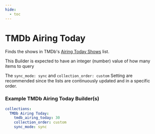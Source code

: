 ```yaml
---
hide:
  - toc
---
```

# TMDb Airing Today

Finds the shows in TMDb's [Airing Today Shows](https://www.themoviedb.org/tv/airing-today) list.

This Builder is expected to have an integer (number) value of how many items to query

The `sync_mode: sync` and `collection_order: custom` Setting are recommended since the lists are continuously updated 
and in a specific order.

### Example TMDb Airing Today Builder(s)

```yaml
collections:
  TMDb Airing Today:
    tmdb_airing_today: 30
    collection_order: custom
    sync_mode: sync
```
